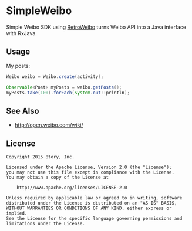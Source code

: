 # SimpleWeibo

Simple Weibo SDK using [RetroWeibo](https://github.com/8tory/RetroWeibo) turns Weibo API into a Java interface with RxJava.

## Usage

My posts:

```java
Weibo weibo = Weibo.create(activity);

Observable<Post> myPosts = weibo.getPosts();
myPosts.take(100).forEach(System.out::println);
```

## See Also

* http://open.weibo.com/wiki/

## License

```
Copyright 2015 8tory, Inc.

Licensed under the Apache License, Version 2.0 (the "License");
you may not use this file except in compliance with the License.
You may obtain a copy of the License at

    http://www.apache.org/licenses/LICENSE-2.0

Unless required by applicable law or agreed to in writing, software
distributed under the License is distributed on an "AS IS" BASIS,
WITHOUT WARRANTIES OR CONDITIONS OF ANY KIND, either express or implied.
See the License for the specific language governing permissions and
limitations under the License.
```

